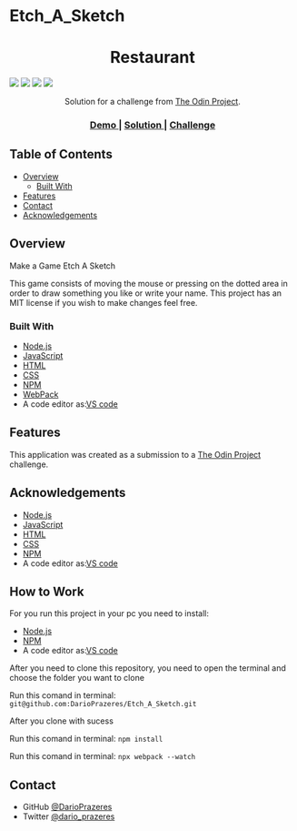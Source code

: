 # Etch_A_Sketch


<!-- Please update value in the {}  -->

<h1 align="center">Restaurant</h1>


<img src='https://img.shields.io/github/issues/DarioPrazeres/Etch_A_Sketch'> <img src='https://img.shields.io/github/forks/DarioPrazeres/Etch_A_Sketch'> <img src='https://img.shields.io/github/stars/DarioPrazeres/Etch_A_Sketch'> <img src='https://img.shields.io/github/license/DarioPrazeres/Etch_A_Sketch'> 


<div align="center">
   Solution for a challenge from  <a href="theodinproject.com" target="_blank">The Odin Project</a>.
</div>

<div align="center">
  <h3>
    <a href="https://darioprazeres.github.io/Etch_A_Sketch/">
      Demo
    </a>
    <span> | </span>
    <a href="//github.com/DarioPrazeres/Etch_A_Sketch">
      Solution
    </a>
    <span> | </span>
    <a href="https://theodinproject.com">
      Challenge
    </a>
  </h3>
</div>

<!-- TABLE OF CONTENTS -->

## Table of Contents

- [Overview](#overview)
  - [Built With](#built-with)
- [Features](#features)
- [Contact](#contact)
- [Acknowledgements](#acknowledgements)

<!-- OVERVIEW -->

## Overview

<p>Make a Game Etch A Sketch</p>
<p>This game consists of moving the mouse or pressing on the dotted area in order to draw something you like or write your name.  This project has an MIT license if you wish to make changes feel free.</p>


### Built With

<!-- This section should list any major frameworks that you built your project using. Here are a few examples.-->

- [Node.js](https://nodejs.org/) 
- [JavaScript](https://nodejs.org/) 
- [HTML](https://html.com/) 
- [CSS](https://html.com/css/)
- [NPM](https://npmjs.com/)
- [WebPack](https://webpack.js.org/)
- A code editor as:[VS code](https://code.visualstudio.com/)

## Features

<!-- List the features of your application or follow the template. Don't share the figma file here :) -->

This application was created as a submission to a [The Odin Project](https://theodinproject.com) challenge. 


## Acknowledgements

<!-- This section should list any articles or add-ons/plugins that helps you to complete the project. This is optional but it will help you in the future. For exmpale -->

- [Node.js](https://nodejs.org/) 
- [JavaScript](https://nodejs.org/) 
- [HTML](https://html.com/) 
- [CSS](https://html.com/css/)
- [NPM](https://npmjs.com/)
- A code editor as:[VS code](https://code.visualstudio.com/)

## How to Work

<p>For you run this project in your pc you need to install:</p>

- [Node.js](https://nodejs.org/) 
- [NPM](https://npmjs.com/)
- A code editor as:[VS code](https://code.visualstudio.com/)

<p>After you need to clone this repository, you need to open the terminal and choose the folder you want to clone</p>
<p>Run this comand in terminal: <code>git@github.com:DarioPrazeres/Etch_A_Sketch.git</code></p>
<p>After you clone with sucess</p>
<p>Run this comand in terminal: <code>npm install</code></p>
<p>Run this comand in terminal: <code>npx webpack --watch</code></p>

## Contact

- GitHub [@DarioPrazeres](https://{github.com/DarioPrazeres})
- Twitter [@dario_prazeres](https://twitter.com/dario_prazeres)
